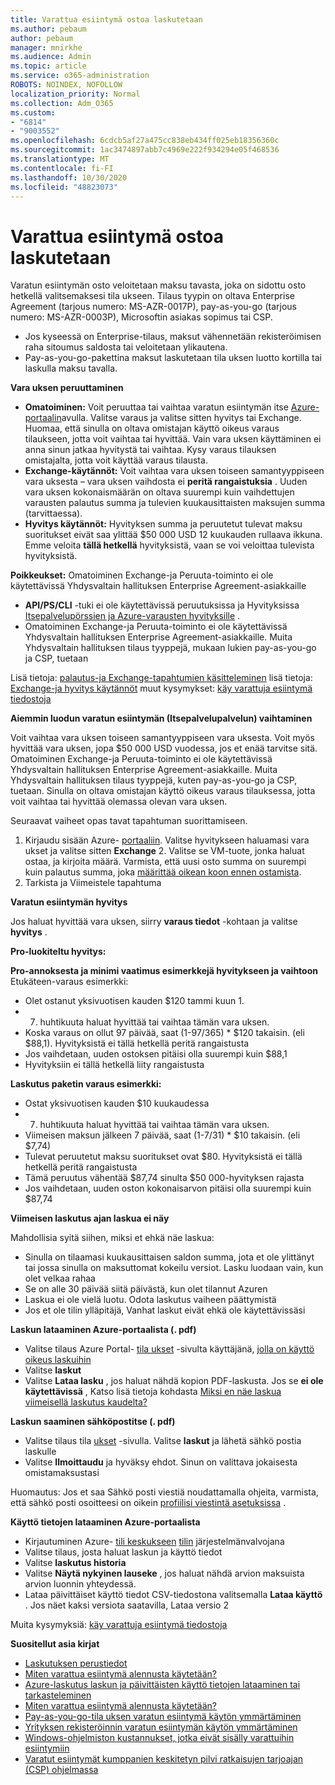```yaml
---
title: Varattua esiintymä ostoa laskutetaan
ms.author: pebaum
author: pebaum
manager: mnirkhe
ms.audience: Admin
ms.topic: article
ms.service: o365-administration
ROBOTS: NOINDEX, NOFOLLOW
localization_priority: Normal
ms.collection: Adm_O365
ms.custom:
- "6814"
- "9003552"
ms.openlocfilehash: 6cdcb5af27a475cc838eb434ff025eb18356360c
ms.sourcegitcommit: 1ac3474897abb7c4969e222f934294e05f468536
ms.translationtype: MT
ms.contentlocale: fi-FI
ms.lasthandoff: 10/30/2020
ms.locfileid: "48823073"
---
```

# <a name="billing-for-reserved-instance-purchase"></a>Varattua esiintymä ostoa laskutetaan

Varatun esiintymän osto veloitetaan maksu tavasta, joka on sidottu osto hetkellä valitsemaksesi tila ukseen. Tilaus tyypin on oltava Enterprise Agreement (tarjous numero: MS-AZR-0017P), pay-as-you-go (tarjous numero: MS-AZR-0003P), Microsoftin asiakas sopimus tai CSP.

- Jos kyseessä on Enterprise-tilaus, maksut vähennetään rekisteröimisen raha sitoumus saldosta tai veloitetaan ylikautena.
- Pay-as-you-go-pakettina maksut laskutetaan tila uksen luotto kortilla tai laskulla maksu tavalla.

**Vara uksen peruuttaminen**

- **Omatoiminen:** Voit peruuttaa tai vaihtaa varatun esiintymän itse [Azure-portaalin](https://portal.azure.com/#blade/Microsoft_Azure_Reservations/ReservationsBrowseBlade)avulla. Valitse varaus ja valitse sitten hyvitys tai Exchange. Huomaa, että sinulla on oltava omistajan käyttö oikeus varaus tilaukseen, jotta voit vaihtaa tai hyvittää. Vain vara uksen käyttäminen ei anna sinun jatkaa hyvitystä tai vaihtaa. Kysy varaus tilauksen omistajalta, jotta voit käyttää varaus tilausta.
- **Exchange-käytännöt:** Voit vaihtaa vara uksen toiseen samantyyppiseen vara uksesta – vara uksen vaihdosta ei **peritä rangaistuksia** . Uuden vara uksen kokonaismäärän on oltava suurempi kuin vaihdettujen varausten palautus summa ja tulevien kuukausittaisten maksujen summa (tarvittaessa).
- **Hyvitys käytännöt:** Hyvityksen summa ja peruutetut tulevat maksu suoritukset eivät saa ylittää $50 000 USD 12 kuukauden rullaava ikkuna. Emme veloita **tällä hetkellä** hyvityksistä, vaan se voi veloittaa tulevista hyvityksistä.

**Poikkeukset:** Omatoiminen Exchange-ja Peruuta-toiminto ei ole käytettävissä Yhdysvaltain hallituksen Enterprise Agreement-asiakkaille

- **API/PS/CLI** -tuki ei ole käytettävissä peruutuksissa ja Hyvityksissa [Itsepalvelupörssien ja Azure-varausten hyvityksille](https://docs.microsoft.com/azure/cost-management-billing/reservations/exchange-and-refund-azure-reservations?WT.mc_id=Portal-Microsoft_Azure_Support) .
- Omatoiminen Exchange-ja Peruuta-toiminto ei ole käytettävissä Yhdysvaltain hallituksen Enterprise Agreement-asiakkaille. Muita Yhdysvaltain hallituksen tilaus tyyppejä, mukaan lukien pay-as-you-go ja CSP, tuetaan

Lisä tietoja: [palautus-ja Exchange-tapahtumien käsitteleminen](https://docs.microsoft.com/azure/billing/billing-azure-reservations-self-service-exchange-and-refund?WT.mc_id=Portal-Microsoft_Azure_Support#how-return-and-exchange-transactions-are-processed) lisä tietoja: [Exchange-ja hyvitys käytännöt](https://docs.microsoft.com/azure/billing/billing-azure-reservations-self-service-exchange-and-refund?WT.mc_id=Portal-Microsoft_Azure_Support#exchange-policies) muut kysymykset: [käy varattuja esiintymä tiedostoja](https://docs.microsoft.com/azure/billing/billing-save-compute-costs-reservations?WT.mc_id=Portal-Microsoft_Azure_Support)

**Aiemmin luodun varatun esiintymän (Itsepalvelupalvelun) vaihtaminen**

Voit vaihtaa vara uksen toiseen samantyyppiseen vara uksesta. Voit myös hyvittää vara uksen, jopa $50 000 USD vuodessa, jos et enää tarvitse sitä. Omatoiminen Exchange-ja Peruuta-toiminto ei ole käytettävissä Yhdysvaltain hallituksen Enterprise Agreement-asiakkaille. Muita Yhdysvaltain hallituksen tilaus tyyppejä, kuten pay-as-you-go ja CSP, tuetaan. Sinulla on oltava omistajan käyttö oikeus varaus tilauksessa, jotta voit vaihtaa tai hyvittää olemassa olevan vara uksen.

Seuraavat vaiheet opas tavat tapahtuman suorittamiseen.

1. Kirjaudu sisään Azure- [portaaliin](https://portal.azure.com/#blade/Microsoft_Azure_Reservations/ReservationsBrowseBlade). Valitse hyvitykseen haluamasi vara ukset ja valitse sitten **Exchange** 2. Valitse se VM-tuote, jonka haluat ostaa, ja kirjoita määrä. Varmista, että uusi osto summa on suurempi kuin palautus summa, joka [määrittää oikean koon ennen ostamista](https://docs.microsoft.com/azure/virtual-machines/windows/prepay-reserved-vm-instances?WT.mc_id=Portal-Microsoft_Azure_Support#determine-the-right-vm-size-before-you-buy).
3. Tarkista ja Viimeistele tapahtuma

**Varatun esiintymän hyvitys**

Jos haluat hyvittää vara uksen, siirry **varaus tiedot** -kohtaan ja valitse **hyvitys** .

**Pro-luokiteltu hyvitys:**

**Pro-annoksesta ja minimi vaatimus esimerkkejä hyvitykseen ja vaihtoon** Etukäteen-varaus esimerkki:

- Olet ostanut yksivuotisen kauden $120 tammi kuun 1.
- 7. huhtikuuta haluat hyvittää tai vaihtaa tämän vara uksen.
- Koska varaus on ollut 97 päivää, saat (1-97/365) * $120 takaisin. (eli $88,1). Hyvityksistä ei tällä hetkellä peritä rangaistusta
- Jos vaihdetaan, uuden ostoksen pitäisi olla suurempi kuin $88,1
- Hyvityksiin ei tällä hetkellä liity rangaistusta

**Laskutus paketin varaus esimerkki:**

- Ostat yksivuotisen kauden $10 kuukaudessa
- 7. huhtikuuta haluat hyvittää tai vaihtaa tämän vara uksen.
- Viimeisen maksun jälkeen 7 päivää, saat (1-7/31) * $10 takaisin. (eli $7,74)
- Tulevat peruutetut maksu suoritukset ovat $80. Hyvityksistä ei tällä hetkellä peritä rangaistusta
- Tämä peruutus vähentää $87,74 sinulta $50 000-hyvityksen rajasta
- Jos vaihdetaan, uuden oston kokonaisarvon pitäisi olla suurempi kuin $87,74

**Viimeisen laskutus ajan laskua ei näy**

Mahdollisia syitä siihen, miksi et ehkä näe laskua:

- Sinulla on tilaamasi kuukausittaisen saldon summa, jota et ole ylittänyt tai jossa sinulla on maksuttomat kokeilu versiot. Lasku luodaan vain, kun olet velkaa rahaa
- Se on alle 30 päivää siitä päivästä, kun olet tilannut Azuren
- Laskua ei ole vielä luotu. Odota laskutus vaiheen päättymistä
- Jos et ole tilin ylläpitäjä, Vanhat laskut eivät ehkä ole käytettävissäsi

**Laskun lataaminen Azure-portaalista (. pdf)**

- Valitse tilaus Azure Portal- [tila ukset](https://portal.azure.com/#blade/Microsoft_Azure_Billing/SubscriptionsBlade) -sivulta käyttäjänä, [jolla on käyttö oikeus laskuihin](https://docs.microsoft.com/azure/billing/billing-manage-access?WT.mc_id=Portal-Microsoft_Azure_Support)
- Valitse **laskut**
- Valitse **Lataa lasku** , jos haluat nähdä kopion PDF-laskusta. Jos se **ei ole käytettävissä** , Katso lisä tietoja kohdasta [Miksi en näe laskua viimeisellä laskutus kaudelta?](https://docs.microsoft.com/azure/billing/billing-download-azure-invoice-daily-usage-date?WT.mc_id=Portal-Microsoft_Azure_Support#noinvoice)

**Laskun saaminen sähköpostitse (. pdf)**

- Valitse tilaus tila [ukset](https://portal.azure.com/#blade/Microsoft_Azure_Billing/SubscriptionsBlade) -sivulla. Valitse **laskut** ja lähetä sähkö postia laskulle
- Valitse **Ilmoittaudu** ja hyväksy ehdot. Sinun on valittava jokaisesta omistamaksustasi

Huomautus: Jos et saa Sähkö posti viestiä noudattamalla ohjeita, varmista, että sähkö posti osoitteesi on oikein [profiilisi viestintä asetuksissa](https://account.windowsazure.com/profile) .

**Käyttö tietojen lataaminen Azure-portaalista**

- Kirjautuminen Azure- [tili keskukseen](https://account.windowsazure.com/Subscriptions) [tilin](https://docs.microsoft.com/azure/billing/billing-subscription-transfer?WT.mc_id=Portal-Microsoft_Azure_Support#whoisaa) järjestelmänvalvojana
- Valitse tilaus, josta haluat laskun ja käyttö tiedot
- Valitse **laskutus historia**
- Valitse **Näytä nykyinen lauseke** , jos haluat nähdä arvion maksuista arvion luonnin yhteydessä.
- Lataa päivittäiset käyttö tiedot CSV-tiedostona valitsemalla **Lataa käyttö** . Jos näet kaksi versiota saatavilla, Lataa versio 2

Muita kysymyksiä: [käy varattuja esiintymä tiedostoja](https://docs.microsoft.com/azure/billing/billing-save-compute-costs-reservations?WT.mc_id=Portal-Microsoft_Azure_Support)

**Suositellut asia kirjat**

- [Laskutuksen perustiedot](https://docs.microsoft.com/partner-center/billing-basics/?WT.mc_id=Portal-Microsoft_Azure_Support)
- [Miten varattua esiintymä alennusta käytetään?](https://docs.microsoft.com/azure/billing/billing-understand-vm-reservation-charges/?WT.mc_id=Portal-Microsoft_Azure_Support)
- [Azure-laskutus laskun ja päivittäisten käyttö tietojen lataaminen tai tarkasteleminen](https://docs.microsoft.com/azure/billing/billing-download-azure-invoice-daily-usage-date?WT.mc_id=Portal-Microsoft_Azure_Support)
- [Miten varattua esiintymä alennusta käytetään?](https://docs.microsoft.com/azure/billing/billing-understand-vm-reservation-charges/?WT.mc_id=Portal-Microsoft_Azure_Support)
- [Pay-as-you-go-tila uksen varatun esiintymä käytön ymmärtäminen](https://docs.microsoft.com/azure/billing/billing-understand-reserved-instance-usage/?WT.mc_id=Portal-Microsoft_Azure_Support)
- [Yrityksen rekisteröinnin varatun esiintymän käytön ymmärtäminen](https://docs.microsoft.com/azure/billing/billing-understand-reserved-instance-usage-ea/?WT.mc_id=Portal-Microsoft_Azure_Support)
- [Windows-ohjelmiston kustannukset, jotka eivät sisälly varattuihin esiintymiin](https://docs.microsoft.com/azure/billing/billing-reserved-instance-windows-software-costs/?WT.mc_id=Portal-Microsoft_Azure_Support)
- [Varatut esiintymät kumppanien keskitetyn pilvi ratkaisujen tarjoajan (CSP) ohjelmassa](https://docs.microsoft.com/partner-center/azure-reservations/?WT.mc_id=Portal-Microsoft_Azure_Support)